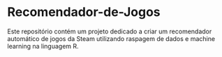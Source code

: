 # Recomendador-de-Jogos

Este repositório contém um projeto dedicado a criar um recomendador automático de jogos da Steam utilizando raspagem de dados e machine learning na linguagem R.
